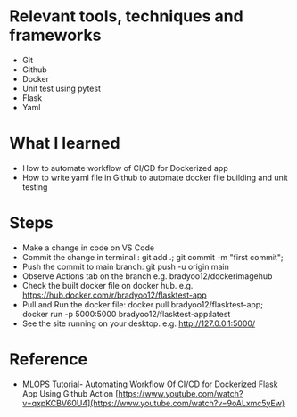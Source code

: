# Relevant tools, techniques and frameworks
- Git
- Github
- Docker
- Unit test using pytest
- Flask
- Yaml

# What I learned
- How to automate workflow of CI/CD for Dockerized app
- How to write yaml file in Github to automate docker file building and unit testing
  
# Steps
- Make a change in code on VS Code
- Commit the change in terminal : git add .; git commit -m "first commit";
- Push the commit to main branch: git push -u origin main
- Observe Actions tab on the branch e.g. bradyoo12/dockerimagehub
- Check the built docker file on docker hub. e.g. https://hub.docker.com/r/bradyoo12/flasktest-app
- Pull and Run the docker file: docker pull bradyoo12/flasktest-app; docker run -p 5000:5000 bradyoo12/flasktest-app:latest
- See the site running on your desktop. e.g. http://127.0.0.1:5000/

# Reference
- MLOPS Tutorial- Automating Workflow Of CI/CD for Dockerized Flask App Using Github Action [https://www.youtube.com/watch?v=qxpKCBV60U4](https://www.youtube.com/watch?v=9oALxmc5yEw)
